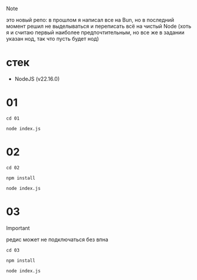 > [!NOTE]
> это новый репо: в прошлом я написал все на Bun, но в последний момент решил не выделываться и переписать всё на чистый Node (хоть я и считаю первый наиболее предпочтительным, но все же в задании указан нод, так что пусть будет нод)

# стек
- NodeJS (v22.16.0)

# 01
```
cd 01
```
```
node index.js
```

# 02
```
cd 02
```
```
npm install
```
```
node index.js
```

# 03
> [!IMPORTANT]
> редис может не подключаться без впна
```
cd 03
```
```
npm install
```
```
node index.js
```

